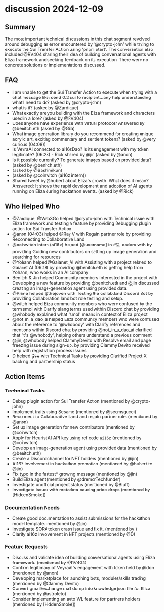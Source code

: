 # discussion 2024-12-09

## Summary
The most important technical discussions in this chat segment revolved around debugging an error encountered by '@crypto-john' while trying to execute the Sui Transfer Action using 'pnpm start'. The conversation also included @RV404 sharing their idea of building conversational agents with Eliza framework and seeking feedback on its execution. There were no concrete solutions or implementations discussed.

## FAQ
- I am unable to get the Sui Transfer Action to execute when trying with a chat message like: send 0.2 sui to recipient...any help understanding what I need to do? (asked by @crypto-john)
- what is it? (asked by @Zardique)
- What exactly are you building with the Eliza framework and characters used in a lore? (asked by @RV404)
- Does anyone have experience with virtual protocol? Answered by @benitch.eth (asked by @Gila)
- What image generation library do you recommend for creating unique acrylic art, exciting commentary and sentient tokens? (asked by @very curious (04:08))
- Is VeyraAI connected to ai16zDao? Is its engagement with my token legitimate? (06:28) - Rick shared by @jin (asked by @anon)
- Is it possible currently? To generate images based on provided data? (asked by @benitch.eth)
-  (asked by @Sashimikun)
-  (asked by @coinwitch (ai16z intern))
- Shared tweet by @hubert about Eliza's growth. What does it mean? Answered: It shows the rapid development and adoption of AI agents running on Eliza during hackathon events. (asked by @Rick)

## Who Helped Who
- @Zardique, @Web3Go helped @crypto-john with Technical issue with Eliza framework and testing a feature by providing Debugging plugin action for Sui Transfer Action
- @anon (04:03) helped @Ray V with Regain partner role by providing Reconnecting to Collaborative Land
- @coinwitch intern (ai16z) helped [@username] in #💻-coders with  by providing Guiding new contributors on setting up image generation and searching for resources
- @Yohann helped @Gaianet_AI with Assisting with a project related to Gaianet AI (06:18) by providing @benitch.eth is getting help from Yohann, who works in an AI company
- Benitch & Jin helped Community members interested in the project with Developing a new feature by providing @benitch.eth and @jin discussed creating an image-generation agent using provided data.
- @Prime helped @thejoven with Testing the collab.land Discord Bot by providing Collaboration land bot role testing and setup.
- @witch helped Eliza community members who were confused by the term smol with Clarify slang terms used within Discord chat by providing @whobody explained what 'smol' means in context of Eliza project
- @not_in_a_dao_ai helped Eliza community members who were confused about the reference to '@whobody' with Clarify references and mentions within Discord chat by providing @not_in_a_dao_ai clarified that 'it's @whobody', helping others understand a previous comment
- @jin, @whobody helped ClammyDevito with Resolve email and page freezing issue during sign-up. by providing Clammy Devito received help with registration process issues
- D helped 𝓩𝓮𝓷 with Technical Tasks by providing Clarified Project X backing and partnership status

## Action Items

### Technical Tasks
- Debug plugin action for Sui Transfer Action (mentioned by @crypto-john)
- Implement traits using Sesame (mentioned by @seemsgucci)
- Reconnect to Collaborative Land and regain partner role. (mentioned by @anon)
- Set up image generation for new contributors (mentioned by @coinwitch)
- Apply for Heurist AI API key using ref code `ai16z` (mentioned by @coinwitch)
- Develop an image-generation agent using provided data (mentioned by @benitch.eth)
- Create a Discord channel for NFT holders (mentioned by @jin)
- AI16Z involvement in hackathon promotion (mentioned by @hubert to @jin)
- Fix typo in the fastest* growing message (mentioned by @jin)
- Build Eliza agent (mentioned by @dremorTechfunder)
- Investigate unofficial project status (mentioned by @Bluff)
- Investigate issues with metadata causing price drops (mentioned by [HiddenSmoke])

### Documentation Needs
- Create good documentation to assist submissions for the hackathon model template. (mentioned by @jin)
- Investigate SORA token crash issue and fix it. (mentioned by )
- Clarify ai16z involvement in NFT projects (mentioned by @D)

### Feature Requests
- Discuss and validate idea of building conversational agents using Eliza framework. (mentioned by @RV404)
- Confirm legitimacy of VeyraAI's engagement with token held by @don (mentioned by @anon)
- Developing marketplace for launching bots, modules/skills trading (mentioned by @Clammy Devito)
- Convert gmail/exchange mail dump into knowledge json file for Eliza (mentioned by @astroleto)
- Consider implementing an auto WL feature for partners holders (mentioned by [HiddenSmoke])